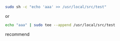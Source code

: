 
```bash
sudo sh -c "echo 'aaa' >> /usr/local/src/test"
```


or



```bash
echo "aaa" | sudo tee --append /usr/local/src/test
```

recommend 
